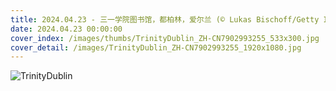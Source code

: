 ```yaml
---
title: 2024.04.23 - 三一学院图书馆，都柏林，爱尔兰 (© Lukas Bischoff/Getty Images)
date: 2024.04.23 00:00:00
cover_index: /images/thumbs/TrinityDublin_ZH-CN7902993255_533x300.jpg
cover_detail: /images/TrinityDublin_ZH-CN7902993255_1920x1080.jpg
---
```


![TrinityDublin](/images/TrinityDublin_ZH-CN7902993255_1920x1080.jpg)
